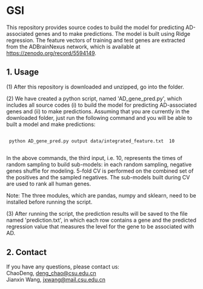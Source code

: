 # GSI
This repository provides source codes to build the model for predicting AD-associated genes and to make predictions. The model is built using Ridge regression. The feature vectors of training and test genes are extracted from the ADBrainNexus network, which is available at https://zenodo.org/record/5594149.

## 1. Usage
(1) After this repository is downloaded and unzipped, go into the folder. 

(2) We have created a python script, named 'AD_gene_pred.py', which includes all source codes (i) to build the model for predicting AD-associated genes and (ii) to make predictions.
Assuming that you are currently in the downloaded folder, just run the following command and you will be able to built a model and make predictions:

```bash
 
 python AD_gene_pred.py output data/integrated_feature.txt  10
 
 ```
In the above commands, the third input, i.e. 10, represents the times of random sampling to build sub-models: in each random sampling,  negative genes shuffle for modeling. 5-fold CV is performed on the combined set of the positives and the sampled negatives. The sub-models built during CV are used to rank all human genes.

Note: The three modules, which are pandas, numpy and sklearn, need to be installed before running the script. 

(3) After running the script, the prediction results will be saved to the file named 'prediction.txt', in which each row contains a gene and the predicted regression value that measures the level for the gene to be associated with AD.

## 2. Contact
If you have any questions, please contact us:<br>
ChaoDeng, deng_chao@csu.edu.cn <br>
Jianxin Wang, jxwang@mail.csu.edu.cn<br>
